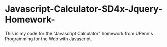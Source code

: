 # Javascript-Calculator-SD4x-Jquery-Homework-
This is my code for the "Javascript Calculator" homework from UPenn's Programming for the Web with Javascript.
